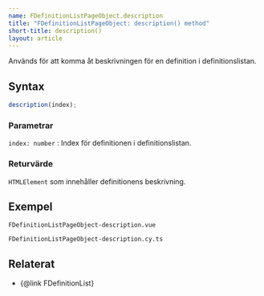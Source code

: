 ```yaml
---
name: FDefinitionListPageObject.description
title: "FDefinitionListPageObject: description() method"
short-title: description()
layout: article
---
```


Används för att komma åt beskrivningen för en definition i definitionslistan.

## Syntax

```ts nocompile nolint
description(index);
```

### Parametrar

`index: number`
: Index för definitionen i definitionslistan.

### Returvärde

`HTMLElement` som innehåller definitionens beskrivning.

## Exempel

```import static
FDefinitionListPageObject-description.vue
```

```import
FDefinitionListPageObject-description.cy.ts
```

## Relaterat

- {@link FDefinitionList}
